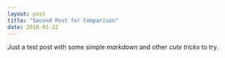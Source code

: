 ```yaml
---
layout: post
title: "Second Post for Comparison"
date: 2016-01-22
---
```


Just a test post with some simple *markdown* and other _cute tricks_ to try.
